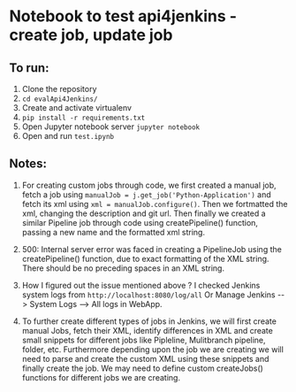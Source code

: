 # Notebook to test api4jenkins - create job, update job

## To run:

1. Clone the repository
2. `cd evalApi4Jenkins/`
3. Create and activate virtualenv
4. `pip install -r requirements.txt`
5. Open Jupyter notebook server `jupyter notebook`
6. Open and run `test.ipynb`


## Notes:

1. For creating custom jobs through code, we first created a manual job, fetch a job using `manualJob = j.get_job('Python-Application')` and fetch its xml using `xml = manualJob.configure()`. Then we fortmatted the xml, changing the description and git url. Then finally we created a similar Pipeline job through code using createPipeline() function, passing a new name and the formatted xml string.

2. 500: Internal server error was faced in creating a PipelineJob using the createPipeline() function, due to exact formatting of the XML string. There should be no preceding spaces in an XML string.

3. How I figured out the issue mentioned above ?
I checked Jenkins system logs from `http://localhost:8080/log/all` Or Manage Jenkins --> System Logs --> All logs in WebApp.

4. To further create different types of jobs in Jenkins, we will first create manual Jobs, fetch their XML, identify differences in XML and create small snippets for different jobs like Pipleline, Mulitbranch pipeline, folder, etc. Furthermore depending upon the job we are creating we will need to parse and create the custom XML using these snippets and finally create the job. We may need to define custom createJobs() functions for different jobs we are creating.